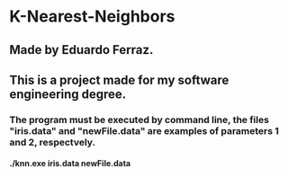 # K-Nearest-Neighbors

## Made by Eduardo Ferraz.

## This is a project made for my software engineering degree.

### The program must be executed by command line, the files "iris.data" and "newFile.data" are examples of parameters 1 and 2, respectvely.
#### ./knn.exe iris.data newFile.data
